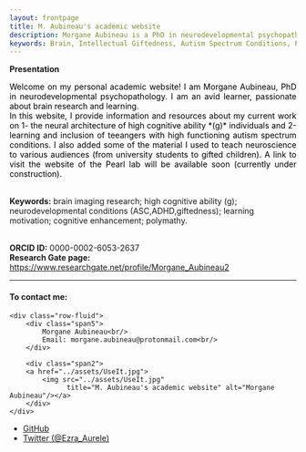 ```yaml
---
layout: frontpage
title: M. Aubineau's academic website
description: Morgane Aubineau is a PhD in neurodevelopmental psychopathology. She's an avid learner, passionate about brain research.
keywords: Brain, Intellectual Giftedness, Autism Spectrum Conditions, Polymathy
---
```


**Presentation**
<style>
.intro {
  color:Black;
  text-align: justify;
  }
</style>

<p class="intro">Welcome on my personal academic website! I am Morgane Aubineau, PhD in neurodevelopmental psychopathology. I am an avid learner, passionate about brain research and learning. <br>
In this website, I provide information and resources about my current work on 1- the neural architecture of high cognitive ability *(g)* individuals and 2- learning and inclusion of teeangers with high functioning autism spectrum conditions. I also added some of the material I used to teach neuroscience to various audiences (from university students to gifted children). A link to visit the website of the Pearl lab will be available soon (currently under construction).<br><br>

<strong>Keywords:</strong> brain imaging research; high cognitive ability (g); neurodevelopmental conditions (ASC,ADHD,giftedness); learning motivation; cognitive enhancement; polymathy.<br><br>

<strong>ORCID ID:</strong> 0000-0002-6053-2637 <br>
<strong>Research Gate page:</strong> https://www.researchgate.net/profile/Morgane_Aubineau2
</p>

---


<div class="container">
<h4><a name="contact:"></a>To contact me:</h4>

    <div class="row-fluid">
        <div class="span5">
            Morgane Aubineau<br/>
            Email: morgane.aubineau@protonmail.com<br/>
        </div>

        <div class="span2">
        <a href="../assets/UseIt.jpg">
            <img src="../assets/UseIt.jpg"
                  title="M. Aubineau's academic website" alt="Morgane Aubineau"/></a>
        </div>
    </div>
</div>

<div class="navbar">
  <div class="navbar-inner">
      <ul class="nav">
          <li><a href="https://github.com/morgane-aubineau">GitHub</a></li>
          <li><a href="https://twitter.com/Ezra_Aurele">Twitter (@Ezra_Aurele)</a></li>
      </ul>
  </div>
</div>
